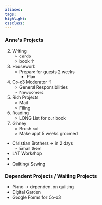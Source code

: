 ```yaml
---
aliases:  
tags:
highlight:  
cssclass:
---
```


### Anne's Projects
2. Writing
	- cards
	- book ↑
1. Housework
	- Prepare for guests 2 weeks
		- Plan
2. Co-x3 Moderator ↑
	- General Responsibilities
	- Newcomers
3. Rich Projects
	- Mail
	- Filing
4. Reading
	- LONG List for our book
5. Ginney
	- Brush out
	- Make appt 5 weeks groomed


- Christian Brothers → in 2 days
	- Email them
- LYT Workshop
- 
- Quilting/ Sewing



### Dependent Projects / Waiting Projects
- Piano → dependent on quilting
- Digital Garden
- Google Forms for Co-x3